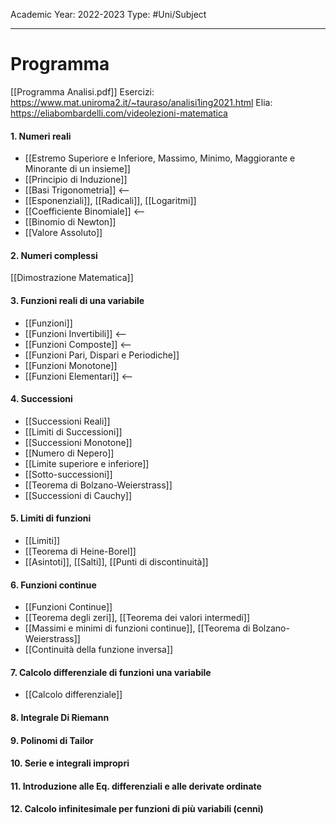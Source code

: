 Academic Year: 2022-2023
Type: #Uni/Subject 

---

# Programma
[[Programma Analisi.pdf]]
Esercizi: https://www.mat.uniroma2.it/~tauraso/analisi1ing2021.html
Elia: https://eliabombardelli.com/videolezioni-matematica

#### 1. Numeri reali
- [[Estremo Superiore e Inferiore, Massimo, Minimo, Maggiorante e Minorante di un insieme]]
- [[Principio di Induzione]]
- [[Basi Trigonometria]]  <--
- [[Esponenziali]], [[Radicali]], [[Logaritmi]]
- [[Coefficiente Binomiale]] <--
- [[Binomio di Newton]]
- [[Valore Assoluto]]

#### 2. Numeri complessi
[[Dimostrazione Matematica]]

####  3. Funzioni reali di una variabile
- [[Funzioni]]
- [[Funzioni Invertibili]]  <--
- [[Funzioni Composte]]  <--
- [[Funzioni Pari, Dispari e Periodiche]]
- [[Funzioni Monotone]]
- [[Funzioni Elementari]] <--
 
#### 4. Successioni 
- [[Successioni Reali]]
- [[Limiti di Successioni]]
- [[Successioni Monotone]]
- [[Numero di Nepero]]
- [[Limite superiore e inferiore]]
- [[Sotto-successioni]]
- [[Teorema di Bolzano-Weierstrass]]
- [[Successioni di Cauchy]]

#### 5. Limiti di funzioni 
- [[Limiti]]
- [[Teorema di Heine-Borel]]
- [[Asintoti]], [[Salti]], [[Punti di discontinuità]]

#### 6. Funzioni continue 
- [[Funzioni Continue]]
- [[Teorema degli zeri]], [[Teorema dei valori intermedi]]
- [[Massimi e minimi di funzioni continue]], [[Teorema di Bolzano-Weierstrass]]
- [[Continuità della funzione inversa]]

#### 7. Calcolo differenziale di funzioni una variabile
- [[Calcolo differenziale]]

#### 8. Integrale Di Riemann

#### 9. Polinomi di Tailor

#### 10. Serie e integrali impropri

#### 11. Introduzione alle Eq. differenziali e alle derivate ordinate

#### 12. Calcolo infinitesimale per funzioni di più variabili (cenni)
